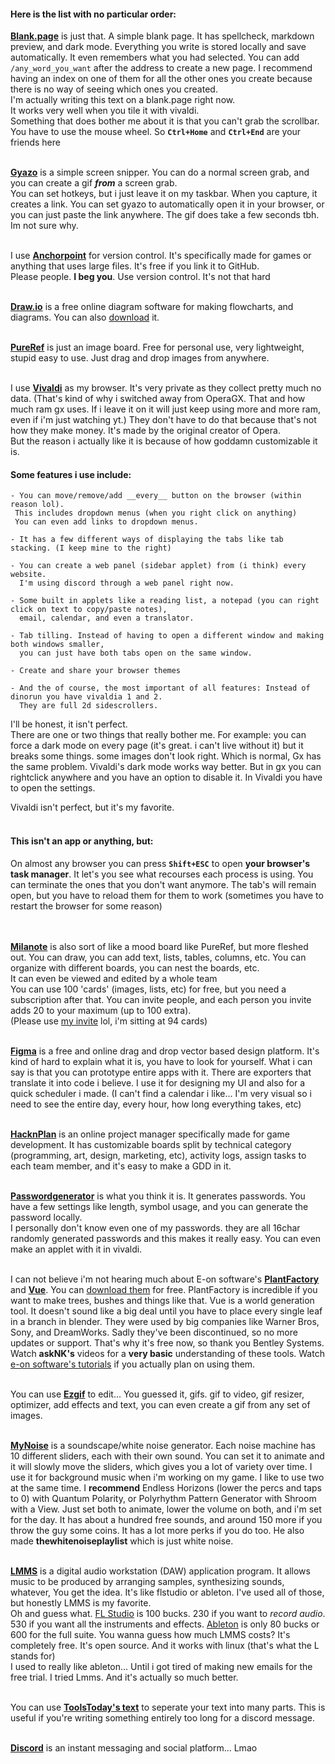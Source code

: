 

#### Here is the list with no particular order:<br>

**[Blank.page](https://blank.page)** is just that. A simple blank page. It has spellcheck, markdown preview, and dark mode. Everything you write is stored locally and save automatically. It even remembers what you had selected. You can add `/any_word_you_want` after the address to create a new page. I recommend having an index on one of them for all the other ones you create because there is no way of seeing which ones you created.<br>
I'm actually writing this text on a blank.page right now.<br>
It works very well when you tile it with vivaldi.<br>
Something that does bother me about it is that you can't grab the scrollbar. You have to use the mouse wheel. So **`Ctrl+Home`** and **`Ctrl+End`** are your friends here
<br><br>


**[Gyazo](https://gyazo.com/en)** is a simple screen snipper. You can do a normal screen grab, and you can create a gif ***from*** a screen grab.<br>
You can set hotkeys, but i just leave it on my taskbar. When you capture, it creates a link. You can set gyazo to automatically open it in your browser, or you can just paste the link anywhere. The gif does take a few seconds tbh. Im not sure why.
<br><br>


I use **[Anchorpoint](https://www.anchorpoint.app)** for version control. It's specifically made for games or anything that uses large files. It's free if you link it to GitHub.<br>
Please people. **I beg you**. Use version control. It's not that hard
<br><br>


**[Draw.io](https://app.diagrams.net)** is a free online diagram software for making flowcharts, and diagrams. You can also [download](https://github.com/jgraph/drawio-desktop/releases/tag/v24.6.4) it.
<br><br>


**[PureRef](https://www.pureref.com/index.php)** is just an image board. Free for personal use, very lightweight, stupid easy to use. Just drag and drop images from anywhere.
<br><br>


I use **[Vivaldi](https://vivaldi.com)** as my browser. It's very private as they collect pretty much no data. (That's kind of why i switched away from OperaGX. That and how much ram gx uses. If i leave it on it will just keep using more and more ram, even if i'm just watching yt.) They don't have to do that because that's not how they make money. It's made by the original creator of Opera.<br>
But the reason i actually like it is because of how goddamn customizable it is.

#### Some features i use include:

    - You can move/remove/add __every__ button on the browser (within reason lol).
     This includes dropdown menus (when you right click on anything)
     You can even add links to dropdown menus.

    - It has a few different ways of displaying the tabs like tab stacking. (I keep mine to the right)

    - You can create a web panel (sidebar applet) from (i think) every website.
      I'm using discord through a web panel right now.

	- Some built in applets like a reading list, a notepad (you can right click on text to copy/paste notes),
      email, calendar, and even a translator.

	- Tab tilling. Instead of having to open a different window and making both windows smaller,
	  you can just have both tabs open on the same window.

	- Create and share your browser themes

	- And the of course, the most important of all features: Instead of dinorun you have vivaldia 1 and 2.
	  They are full 2d sidescrollers.

I'll be honest, it isn't perfect.<br>
There are one or two things that really bother me. For example: you can force a dark mode on every page (it's great. i can't live without it) but it breaks some things. some images don't look right. Which is normal, Gx has the same problem. Vivaldi's dark mode works way better. But in gx you can rightclick anywhere and you have an option to disable it. In Vivaldi you have to open the settings.

Vivaldi isn't perfect, but it's my favorite.
<br><br>


#### This isn't an app or anything, but:<br>
On almost any browser you can press **`Shift+ESC`** to open **your browser's task manager**. It let's you see what recourses each process is using. You can terminate the ones that you don't want anymore. The tab's will remain open, but you have to reload them for them to work (sometimes you have to restart the browser for some reason)
<br><br><br>




**[Milanote](https://milanote.com)** is also sort of like a mood board like PureRef, but more fleshed out. You can draw, you can add text, lists, tables, columns, etc. You can organize with different boards, you can nest the boards, etc.<br>
It can even be viewed and edited by a whole team<br>
You can use 100 'cards' (images, lists, etc) for free, but you need a subscription after that. You can invite people, and each person you invite adds 20 to your maximum (up to 100 extra).<br>
(Please use [my invite](https://www.milanote.com/refer/rcEONdHa0eJ1JUwn8p) lol, i'm sitting at 94 cards)
<br><br>


**[Figma](https://www.figma.com/)** is a free and online drag and drop vector based design platform. It's kind of hard to explain what it is, you have to look for yourself. What i can say is that you can prototype entire apps with it. There are exporters that translate it into code i believe. I use it for designing my UI and also for a quick scheduler i made. (I can't find a calendar i like... I'm very visual so i need to see the entire day, every hour, how long everything takes, etc)
<br><br>


**[HacknPlan](https://hacknplan.com)** is an online project manager specifically made for game development. It has customizable boards split by technical category (programming, art, design, marketing, etc), activity logs, assign tasks to each team member, and it's easy to make a GDD in it.
<br><br>


**[Passwordgenerator](https://passwordsgenerator.net/)** is what you think it is. It generates passwords. You have a few settings like length, symbol usage, and you can generate the password locally.<br>
I personally don't know even one of my passwords. they are all 16char randomly generated passwords and this makes it really easy.
You can even make an applet with it in vivaldi.
<br><br>


I can not believe i'm not hearing much about E-on software's **[PlantFactory](https://youtu.be/BXhL4jlseNw?si=udCXMoR27pGLCRGt)** and **[Vue](https://youtu.be/WCCBRW2iU7M?si=kR9c4pNsVPQivy6N)**. You can [download them](https://www.bentley.com/software/e-on-software-free-downloads/) for free. PlantFactory is incredible if you want to make trees, bushes and things like that. Vue is a world generation tool.
It doesn't sound like a big deal until you have to place every single leaf in a branch in blender.
They were used by big companies like Warner Bros, Sony, and DreamWorks.
Sadly they've been discontinued, so no more updates or support. That's why it's free now, so thank you Bentley Systems. Watch __askNK's__ videos for a __very basic__ understanding of these tools. Watch [e-on software's tutorials](https://www.youtube.com/@eonsoftware/playlists) if you actually plan on using them.
<br><br>


You can use **[Ezgif](https://ezgif.com)** to edit... You guessed it, gifs. gif to video, gif resizer, optimizer, add effects and text, you can even create a gif from any set of images.
<br><br>


**[MyNoise](https://mynoise.net/noiseMachines.php)** is a soundscape/white noise generator. Each noise machine has 10 different sliders, each with their own sound. You can set it to animate and it will slowly move the sliders, which gives you a lot of variety over time.
I use it for background music when i'm working on my game. 
I like to use two at the same time. I __recommend__ Endless Horizons  (lower the percs and taps to 0) with Quantum Polarity, or Polyrhythm Pattern Generator with Shroom with a View. Just set both to animate, lower the volume on both, and i'm set for the day.
It has about a hundred free sounds, and around 150 more if you throw the guy some coins. It has a lot more perks if you do too.
He also made **thewhitenoiseplaylist** which is just white noise.
<br><br>


**[LMMS](https://lmms.io)** is a digital audio workstation (DAW) application program. It allows music to be produced by arranging samples, synthesizing sounds, whatever, You get the idea. It's like flstudio or ableton. I've used all of those, but honestly LMMS is my favorite.<br>
Oh and guess what. [FL Studio](https://www.image-line.com/fl-studio/compare-editions/) is 100 bucks. 230 if you want to *record audio*. 530 if you want all the instruments and effects. [Ableton](https://www.ableton.com/en/shop/live/) is only 80 bucks or 600 for the full suite. You wanna guess how much LMMS costs? It's completely free. It's open source. And it works with linux (that's what the L stands for)<br>
I used to really like ableton... Until i got tired of making new emails for the free trial. I tried Lmms. And it's actually so much better.
<br><br>

You can use **[ToolsToday's text](https://toolsaday.com/text-tools/split-text)** to seperate your text into many parts. This is useful if you're writing something entirely too long for a discord message.
<br><br>


**[Discord](https://youtu.be/xvFZjo5PgG0)**<!--Gottem.--> is an instant messaging and social platform... Lmao


